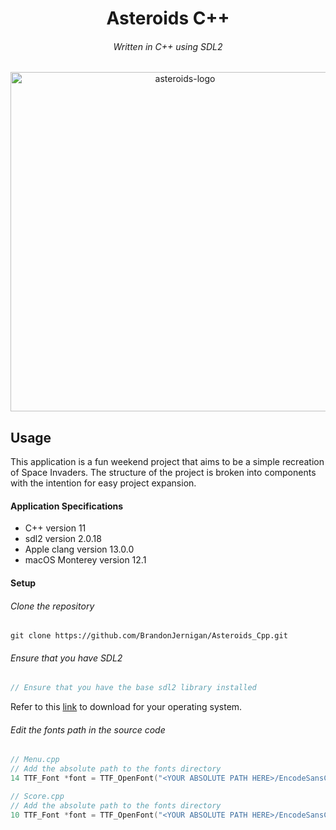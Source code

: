 <h1 align="center">Asteroids C++</h1>
<h6 align="center">Written in C++ using SDL2</h6>

<p align="center">
  <img width="543" alt="asteroids-logo" src="https://user-images.githubusercontent.com/81219815/146649608-eb616daf-bb2c-4589-8cab-2718d94c022d.png">
</p>


## Usage
This application is a fun weekend project that aims to be a simple recreation of Space Invaders. The structure of the project is
broken into components with the intention for easy project expansion.

#### Application Specifications
- C++ version 11
- sdl2 version 2.0.18
- Apple clang version 13.0.0
- macOS Monterey version 12.1


#### Setup

###### Clone the repository
```
git clone https://github.com/BrandonJernigan/Asteroids_Cpp.git
```
###### Ensure that you have SDL2
```js
// Ensure that you have the base sdl2 library installed
```
Refer to this [link](https://www.libsdl.org/download-2.0.php) to download for your operating system.
###### Edit the fonts path in the source code
```c++
// Menu.cpp
// Add the absolute path to the fonts directory
14 TTF_Font *font = TTF_OpenFont("<YOUR ABSOLUTE PATH HERE>/EncodeSansCondensed-Regular.ttf", 24);
```
```c++
// Score.cpp
// Add the absolute path to the fonts directory
10 TTF_Font *font = TTF_OpenFont("<YOUR ABSOLUTE PATH HERE>/EncodeSansCondensed-Regular.ttf", 24);
```
